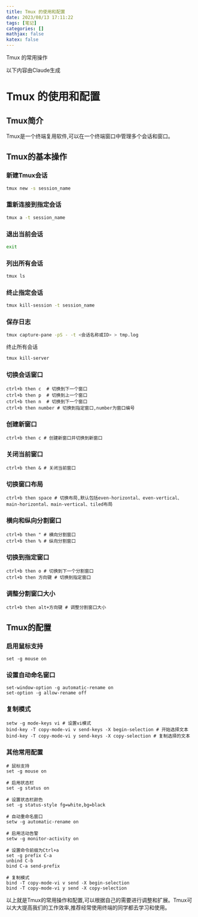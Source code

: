 ```yaml
---
title: Tmux 的使用和配置
date: 2023/08/13 17:11:22
tags: [笔记]
categories: []
mathjax: false
katex: false
---
```

Tmux 的常用操作

<!-- more -->

以下内容由Claude生成

# Tmux 的使用和配置

## Tmux简介

Tmux是一个终端复用软件,可以在一个终端窗口中管理多个会话和窗口。

## Tmux的基本操作

### 新建Tmux会话

```bash
tmux new -s session_name
```

### 重新连接到指定会话

```bash
tmux a -t session_name
```

### 退出当前会话

```bash
exit
```

### 列出所有会话

```bash
tmux ls
```

### 终止指定会话

```bash
tmux kill-session -t session_name
```

### 保存日志

```bash
tmux capture-pane -pS - -t <会话名称或ID> > tmp.log
```

终止所有会话

```bash
tmux kill-server
```

### 切换会话窗口

```
ctrl+b then c  # 切换到下一个窗口
ctrl+b then p  # 切换到上一个窗口
ctrl+b then n  # 切换到下一个窗口
ctrl+b then number # 切换到指定窗口,number为窗口编号
```

### 创建新窗口

```
ctrl+b then c # 创建新窗口并切换到新窗口
```

### 关闭当前窗口

```
ctrl+b then & # 关闭当前窗口
```

### 切换窗口布局

```
ctrl+b then space # 切换布局,默认包括even-horizontal、even-vertical、main-horizontal、main-vertical、tiled布局
```

### 横向和纵向分割窗口

```
ctrl+b then " # 横向分割窗口
ctrl+b then % # 纵向分割窗口  
```

### 切换到指定窗口

```
ctrl+b then o # 切换到下一个分割窗口
ctrl+b then 方向键 # 切换到指定窗口
```

### 调整分割窗口大小

```
ctrl+b then alt+方向键 # 调整分割窗口大小
```

## Tmux的配置

### 启用鼠标支持

```
set -g mouse on
```

### 设置自动命名窗口

```
set-window-option -g automatic-rename on
set-option -g allow-rename off
```

### 复制模式

```
setw -g mode-keys vi # 设置vi模式
bind-key -T copy-mode-vi v send-keys -X begin-selection # 开始选择文本 
bind-key -T copy-mode-vi y send-keys -X copy-selection # 复制选择的文本
```

### 其他常用配置

```
# 鼠标支持
set -g mouse on

# 启用状态栏
set -g status on

# 设置状态栏颜色   
set -g status-style fg=white,bg=black

# 自动重命名窗口 
setw -g automatic-rename on

# 启用活动告警
setw -g monitor-activity on

# 设置命令前缀为Ctrl+a
set -g prefix C-a
unbind C-b
bind C-a send-prefix

# 复制模式
bind -T copy-mode-vi v send -X begin-selection
bind -T copy-mode-vi y send -X copy-selection
```

以上就是Tmux的常用操作和配置,可以根据自己的需要进行调整和扩展。Tmux可以大大提高我们的工作效率,推荐经常使用终端的同学都去学习和使用。
